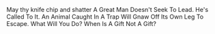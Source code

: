 May thy knife chip and shatter
A Great Man Doesn't Seek To Lead. He's Called To It.
An Animal Caught In A Trap Will Gnaw Off Its Own Leg To Escape.  What Will You Do?
When Is A Gift Not A Gift?

